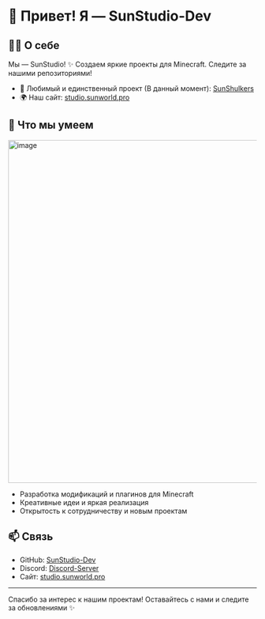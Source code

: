 # 👋 Привет! Я — SunStudio-Dev

## 🧑‍💻 О себе
Мы — SunStudio! ✨ Создаем яркие проекты для Minecraft. Следите за нашими репозиториями!

- 🌟 Любимый и единственный проект (В данный момент): [SunShulkers](https://github.com/SunStudio-Dev/SunShulkers)
- 🌍 Наш сайт: [studio.sunworld.pro](https://studio.sunworld.pro)

## 🚀 Что мы умеем
<img width="697" height="694" alt="image" src="https://github.com/user-attachments/assets/ef7dcc5d-7ddf-43c3-9e49-4cf908cd0887" />


- Разработка модификаций и плагинов для Minecraft
- Креативные идеи и яркая реализация
- Открытость к сотрудничеству и новым проектам

## 📫 Связь
- GitHub: [SunStudio-Dev](https://github.com/SunStudio-Dev)
- Discord: [Discord-Server](https://studio.sunworld.pro/discord)
- Сайт: [studio.sunworld.pro](https://studio.sunworld.pro)

---

Спасибо за интерес к нашим проектам! Оставайтесь с нами и следите за обновлениями ✨
